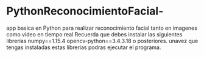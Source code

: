 # PythonReconocimientoFacial-
app basica en Python para realizar reconocimiento facial tanto en imagenes como video en tiempo real
Recuerda que debes instalar las siguientes librerias numpy==1.15.4
opencv-python==3.4.3.18 o posteriores.
unavez que tengas instaladas estas librerias podras ejecutar el programa.
